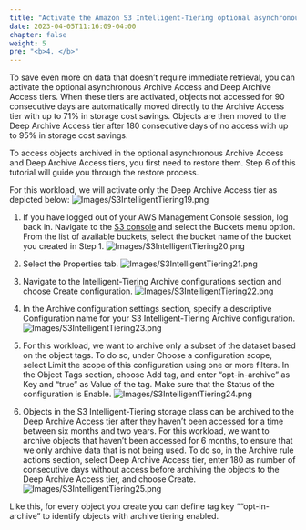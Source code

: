 ```yaml
---
title: "Activate the Amazon S3 Intelligent-Tiering optional asynchronous archive tiers"
date: 2023-04-05T11:16:09-04:00
chapter: false
weight: 5
pre: "<b>4. </b>"
---
```


To save even more on data that doesn’t require immediate retrieval, you can activate the optional asynchronous Archive Access and Deep Archive Access tiers. When these tiers are activated, objects not accessed for 90 consecutive days are automatically moved directly to the Archive Access tier with up to 71% in storage cost savings. Objects are then moved to the Deep Archive Access tier after 180 consecutive days of no access with up to 95% in storage cost savings.

To access objects archived in the optional asynchronous Archive Access and Deep Archive Access tiers, you first need to restore them. Step 6 of this tutorial will guide you through the restore process.

For this workload, we will activate only the Deep Archive Access tier as depicted below:
![Images/S3IntelligentTiering19.png](/Cost/100_S3_Intelligent_Tiering/Images/S3-IntelligentTiering-19.png)

1. If you have logged out of your AWS Management Console session, log back in. Navigate to the [S3 console](https://s3.console.aws.amazon.com/s3/home) and select the Buckets menu option. From the list of available buckets, select the bucket name of the bucket you created in Step 1.
![Images/S3IntelligentTiering20.png](/Cost/100_S3_Intelligent_Tiering/Images/S3-IntelligentTiering-20.png)

2. Select the Properties tab.
![Images/S3IntelligentTiering21.png](/Cost/100_S3_Intelligent_Tiering/Images/S3-IntelligentTiering-21.png)

3. Navigate to the Intelligent-Tiering Archive configurations section and choose Create configuration.
![Images/S3IntelligentTiering22.png](/Cost/100_S3_Intelligent_Tiering/Images/S3-IntelligentTiering-22.png)

4. In the Archive configuration settings section, specify a descriptive Configuration name for your S3 Intelligent-Tiering Archive configuration.
![Images/S3IntelligentTiering23.png](/Cost/100_S3_Intelligent_Tiering/Images/S3-IntelligentTiering-23.png)

5. For this workload, we want to archive only a subset of the dataset based on the object tags. To do so, under Choose a configuration scope, select Limit the scope of this configuration using one or more filters.
In the Object Tags section, choose Add tag, and enter “opt-in-archive” as Key and “true” as Value of the tag.
Make sure that the Status of the configuration is Enable.
![Images/S3IntelligentTiering24.png](/Cost/100_S3_Intelligent_Tiering/Images/S3-IntelligentTiering-24.png)

6. Objects in the S3 Intelligent-Tiering storage class can be archived to the Deep Archive Access tier after they haven’t been accessed for a time between six months and two years. For this workload, we want to archive objects that haven’t been accessed for 6 months, to ensure that we only archive data that is not being used. To do so, in the Archive rule actions section, select Deep Archive Access tier, enter 180 as number of consecutive days without access before archiving the objects to the Deep Archive Access tier, and choose Create.
![Images/S3IntelligentTiering25.png](/Cost/100_S3_Intelligent_Tiering/Images/S3-IntelligentTiering-25.png)

Like this, for every object you create you can define tag key ““opt-in-archive” to identify objects with archive tiering enabled.